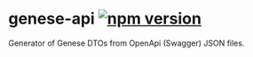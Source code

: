 # genese-api [![npm version](https://badge.fury.io/js/genese-api.svg)](https://badge.fury.io/js/genese-api)

Generator of Genese DTOs from OpenApi (Swagger) JSON files.

